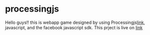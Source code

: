# processingjs
Hello guys!!
this is webapp game designed by using Processingjs[link](http://processingjs.org), javascript, and the facebook javascript sdk.
This prject is live on [link](http://rohitsam.in/assets/trash/test1.html) 


